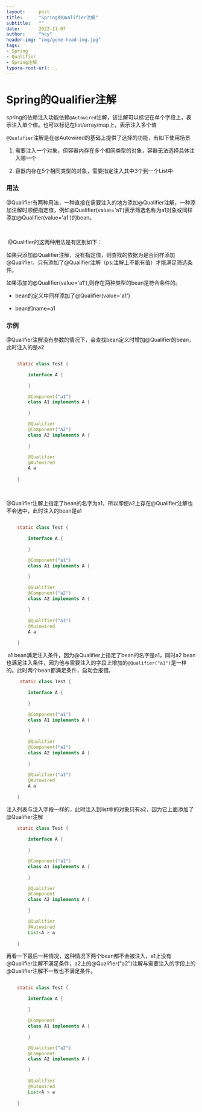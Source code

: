 ```yaml
---
layout:     post
title:      "Spring的Qualifier注解"
subtitle:   ""
date:       2022-11-07
author:     "hcy"
header-img: "img/gene-head-img.jpg"
tags:
- Spring
- Qualifier
- Spring注解
typora-root-url: ..
---
```



# Spring的Qualifier注解



​	spring的依赖注入功能依赖`@Autowired`注解，该注解可以标记在单个字段上，表示注入单个值。也可以标记在list/array/map上，表示注入多个值

​	`@Qualifier`注解是在@Autowired的基础上提供了选择的功能，有如下使用场景

1. 需要注入一个对象，但容器内存在多个相同类型的对象，容器无法选择具体注入哪一个

2. 容器内存在5个相同类型的对象，需要指定注入其中3个到一个List中



### 用法

​	@Qualifier有两种用法，一种直接在需要注入的地方添加@Qualifier注解，一种添加注解时顺便指定值，例如@Qualifier(value='a1')表示筛选名称为a1对象或同样添加@Qualifier(value='a1')的bean。

​	

​	@Qualifier的这两种用法是有区别如下：

如果只添加@Qualifier注解，没有指定值，则查找的依据为是否同样添加@Qualifier。只有添加了@Qualifier注解（ps:注解上不能有值）才能满足筛选条件。

如果添加的@Qualifier(value='a1'),则存在两种类型的bean是符合条件的。

- bean的定义中同样添加了@Qualifier(value='a1')	

- bean的name=a1

  

### 示例

​	 @Qualifier注解没有参数的情况下，会查找bean定义时增加@Qualifier的bean，此时注入的是a2

```java

    static class Test {

        interface A {

        }

        @Component("a1")
        class A1 implements A {

        }

        @Qualifier
        @Component("a2")
        class A2 implements A {

        }

        @Qualifier
        @Autowired
        A a
        
    }
```

​	

​	@Qualifier注解上指定了bean的名字为a1，所以即使a2上存在@Qualifier注解也不会选中，此时注入的bean是a1

```java

    static class Test {

        interface A {

        }

        @Component("a1")
        class A1 implements A {

        }

        @Qualifier
        @Component("a2")
        class A2 implements A {

        }

        @Qualifier("a1")
        @Autowired
        A a
        
    }
```



​	a1 bean满足注入条件，因为@Qualifier上指定了bean的名字是a1，同时a2 bean也满足注入条件，因为他与需要注入的字段上增加的`@Qualifier("a1")`是一样的。此时两个bean都满足条件，启动会报错。

```java
	 static class Test {

        interface A {

        }

        @Component("a1")
        class A1 implements A {

        }

        @Qualifier
        @Component("a1")
        class A2 implements A {

        }

        @Qualifier("a1")
        @Autowired
        A a
        
    }
```



​	注入列表与注入字段一样的，此时注入到list中的对象只有a2，因为它上面添加了@Qualifier注解

```java
    static class Test {

        interface A {

        }

        @Component("a1")
        class A1 implements A {

        }

        @Qualifier
        @Component
        class A2 implements A {

        }

        @Qualifier
        @Autowired
        List<A > a
        
    }
```



​		再看一下最后一种情况，这种情况下两个bean都不会被注入，a1上没有@Qualifier注解不满足条件，a2上的@Qualifier("a2")注解与需要注入的字段上的@Qualifier注解不一致也不满足条件。

```java

    static class Test {

        interface A {

        }

        @Component
        class A1 implements A {

        }

        @Qualifier("a2")
        @Component
        class A2 implements A {

        }

        @Qualifier
        @Autowired
        List<A > a
        
    }
```

